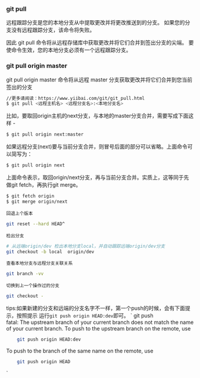 ### git pull
远程跟踪分支是您的本地分支从中提取更改并将更改推送到的分支。 如果您的分支没有远程跟踪分支，该命令将失败。

因此 git pull 命令将从远程存储库中获取更改并将它们合并到签出分支的尖端。 要使命令生效，您的本地分支必须有一个远程跟踪分支。

### git pull origin master
 git pull origin master 命令将从远程 master 分支获取更改并将它们合并到您当前签出的分支


```bash
//更多请阅读：https://www.yiibai.com/git/git_pull.html
$ git pull <远程主机名> <远程分支名>:<本地分支名>

```

比如，要取回origin主机的next分支，与本地的master分支合并，需要写成下面这样 -

```bash
$ git pull origin next:master
```

如果远程分支(next)要与当前分支合并，则冒号后面的部分可以省略。上面命令可以简写为：
```bash
$ git pull origin next
```
上面命令表示，取回origin/next分支，再与当前分支合并。实质上，这等同于先做git fetch，再执行git merge。

```bash
$ git fetch origin
$ git merge origin/next
```

`回退上个版本`
```bash
git reset --hard HEAD^ 
```

`检出分支`
```bash
# 从远端origin/dev 检出本地分支local，并自动跟踪远端origin/dev分支
git checkout -b local  origin/dev 
```

`查看本地分支与远程分支关联关系`
```bash
git branch -vv
```

`切换到上一个操作过的分支`
```bash
git checkout -
```





tips:如果新建的分支和远端的分支名字不一样，第一个push的时候，会有下面提示，按照提示
运行`git push origin HEAD:dev`即可。
`
git  push                          
fatal: The upstream branch of your current branch does not match
the name of your current branch.  To push to the upstream branch
on the remote, use
```bash
    git push origin HEAD:dev
```

To push to the branch of the same name on the remote, use
```bash
    git push origin HEAD
```
`
